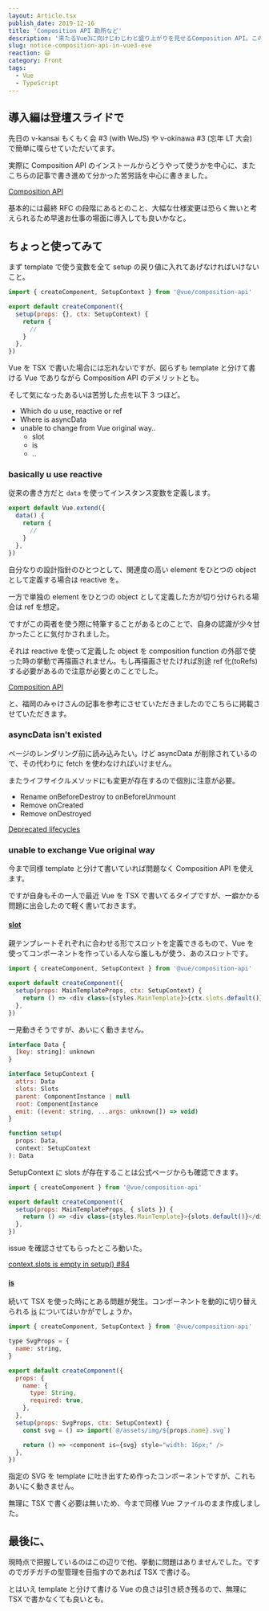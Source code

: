 ```yaml
---
layout: Article.tsx
publish_date: 2019-12-16
title: 'Composition API 勘所など'
description: '来たるVue3に向けじわじわと盛り上がりを見せるComposition API。この導入にあたって気付いたこと、今後に活かしたいことを軽く記録しておきます。'
slug: notice-composition-api-in-vue3-eve
reaction: 😄
category: Front
tags:
  - Vue
  - TypeScript
---
```


## 導入編は登壇スライドで

先日の v-kansai もくもく会 #3 (with WeJS) や v-okinawa #3 (忘年 LT 大会) で簡単に喋らせていただいてます。

実際に Composition API のインストールからどうやって使うかを中心に、またこちらの記事で書き進めて分かった苦労話を中心に書きました。

<a class="link-preview" href="https://slides.com/jiyuujin/composition-api-in-vue3-eve">Composition API</a>

基本的には最終 RFC の段階にあるとのこと、大幅な仕様変更は恐らく無いと考えられるため早速お仕事の場面に導入しても良いかなと。

## ちょっと使ってみて

まず template で使う変数を全て setup の戻り値に入れてあげなければいけないこと。

```js
import { createComponent, SetupContext } from '@vue/composition-api'

export default createComponent({
  setup(props: {}, ctx: SetupContext) {
    return {
      //
    }
  },
})
```

Vue を TSX で書いた場合には忘れないですが、図らずも template と分けて書ける Vue でありながら Composition API のデメリットとも。

そして気になったあるいは苦労した点を以下 3 つほど。

- Which do u use, reactive or ref
- Where is asyncData
- unable to change from Vue original way..
  - slot
  - is
  - ..

### basically u use reactive

従来の書き方だと `data` を使ってインスタンス変数を定義します。

```js
export default Vue.extend({
  data() {
    return {
      //
    }
  },
})
```

自分なりの設計指針のひとつとして、関連度の高い element をひとつの object として定義する場合は reactive を。

一方で単独の element をひとつの object として定義した方が切り分けられる場合は ref を想定。

ですがこの両者を使う際に特筆することがあるとのことで、自身の認識が少々甘かったことに気付かされました。

それは reactive を使って定義した object を composition function の外部で使った時の挙動で再描画されません。もし再描画させたければ別途 ref 化(toRefs)する必要があるので注意が必要とのことでした。

<a class="link-preview" href="https://mya-ake.com/posts/vue-composition-api-columns/">Composition API</a>

と、福岡のみゃけさんの記事を参考にさせていただきましたのでこちらに掲載させていただきます。

### asyncData isn't existed

ページのレンダリング前に読み込みたい。けど asyncData が削除されているので、その代わりに fetch を使わなければいけません。

またライフサイクルメソッドにも変更が存在するので個別に注意が必要。

- Rename onBeforeDestroy to onBeforeUnmount
- Remove onCreated
- Remove onDestroyed

<a class="link-preview" href="https://github.com/vuejs/composition-api/commit/9d8855a4a293321075c93b15d631a43681c2605b">Deprecated lifecycles</a>

### unable to exchange Vue original way

今まで同様 template と分けて書いていれば問題なく Composition API を使えます。

ですが自身もその一人で最近 Vue を TSX で書いてるタイプですが、一癖かかる問題に出会したので軽く書いておきます。

#### [slot](https://jp.vuejs.org/v2/guide/components-slots.html)

親テンプレートそれぞれに合わせる形でスロットを定義できるもので、Vue を使ってコンポーネントを作っている人なら誰しもが使う、あのスロットです。

```js
import { createComponent, SetupContext } from '@vue/composition-api'

export default createComponent({
  setup(props: MainTemplateProps, ctx: SetupContext) {
    return () => <div class={styles.MainTemplate}>{ctx.slots.default()}</div>
  },
})
```

一見動きそうですが、あいにく動きません。

```js
interface Data {
  [key: string]: unknown
}

interface SetupContext {
  attrs: Data
  slots: Slots
  parent: ComponentInstance | null
  root: ComponentInstance
  emit: ((event: string, ...args: unknown[]) => void)
}

function setup(
  props: Data,
  context: SetupContext
): Data
```

SetupContext に slots が存在することは公式ページからも確認できます。

```js
import { createComponent } from '@vue/composition-api'

export default createComponent({
  setup(props: MainTemplateProps, { slots }) {
    return () => <div class={styles.MainTemplate}>{slots.default()}</div>
  },
})
```

issue を確認させてもらったところ動いた。

<a class="link-preview" href="https://github.com/vuejs/composition-api/issues/84">context.slots is empty in setup() #84</a>

#### [is](https://jp.vuejs.org/v2/api/#is)

続いて TSX を使った時にとある問題が発生。コンポーネントを動的に切り替えられる [is](https://jp.vuejs.org/v2/api/#is) についてはいかがでしょうか。

```js
import { createComponent, SetupContext } from '@vue/composition-api'

type SvgProps = {
  name: string,
}

export default createComponent({
  props: {
    name: {
      type: String,
      required: true,
    },
  },
  setup(props: SvgProps, ctx: SetupContext) {
    const svg = () => import(`@/assets/img/${props.name}.svg`)

    return () => <component is={svg} style="width: 16px;" />
  },
})
```

指定の SVG を template に吐き出すため作ったコンポーネントですが、これもあいにく動きません。

無理に TSX で書く必要は無いため、今まで同様 Vue ファイルのまま作成しました。

## 最後に、

現時点で把握しているのはこの辺りで他、挙動に問題はありませんでした。ですのでガチガチの型管理を目指すのであれば TSX で書ける。

とはいえ template と分けて書ける Vue の良さは引き続き残るので、無理に TSX で書かなくても良いとも。
